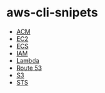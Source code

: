 aws-cli-snipets
===

- [ACM](/acm)
- [EC2](/ec2)
- [ECS](/ecs)
- [IAM](/iam)
- [Lambda](/lambda)
- [Route 53](/route53)
- [S3](/s3api)
- [STS](/sts)
